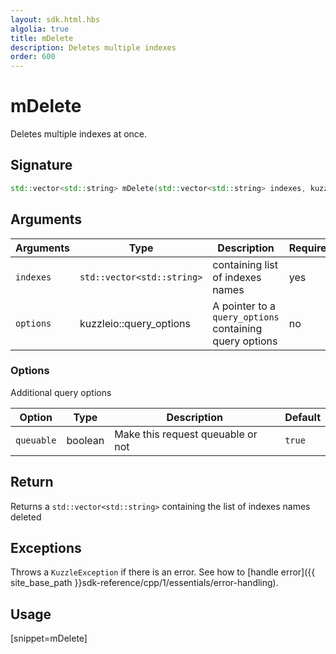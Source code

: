 ```yaml
---
layout: sdk.html.hbs
algolia: true
title: mDelete
description: Deletes multiple indexes
order: 600
---
```


# mDelete

Deletes multiple indexes at once.

## Signature

```cpp
std::vector<std::string> mDelete(std::vector<std::string> indexes, kuzzleio::query_options *options = null)
```

## Arguments

| Arguments | Type                       | Description                                             | Required |
| --------- | -------------------------- | ------------------------------------------------------- | -------- |
| `indexes` | `std::vector<std::string>` | containing list of indexes names                        | yes      |
| `options` | kuzzleio::query_options              | A pointer to a `query_options` containing query options | no       |

### **Options**

Additional query options

| Option     | Type    | Description                       | Default |
| ---------- | ------- | --------------------------------- | ------- |
| `queuable` | boolean | Make this request queuable or not | `true`  |

## Return

Returns a `std::vector<std::string>` containing the list of indexes names deleted

## Exceptions

Throws a `KuzzleException` if there is an error. See how to [handle error]({{ site_base_path }}sdk-reference/cpp/1/essentials/error-handling).

## Usage

[snippet=mDelete]
